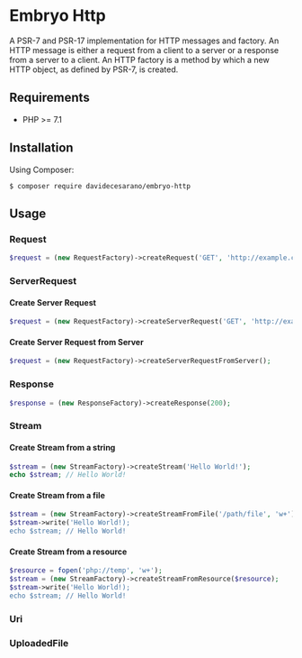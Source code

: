 # Embryo Http
A PSR-7 and PSR-17 implementation for HTTP messages and factory. 
An HTTP message is either a request from a client to a server or a response from a server to a client. An HTTP factory is a method by which a new HTTP object, as defined by PSR-7, is created. 

## Requirements
* PHP >= 7.1

## Installation
Using Composer:
```
$ composer require davidecesarano/embryo-http
```

## Usage

### Request
```php
$request = (new RequestFactory)->createRequest('GET', 'http://example.com');
```

### ServerRequest

#### Create Server Request
```php
$request = (new RequestFactory)->createServerRequest('GET', 'http://example.com');
```

#### Create Server Request from Server
```php
$request = (new RequestFactory)->createServerRequestFromServer();
```

### Response
```php
$response = (new ResponseFactory)->createResponse(200);
```

### Stream

#### Create Stream from a string
```php
$stream = (new StreamFactory)->createStream('Hello World!');
echo $stream; // Hello World!
```

#### Create Stream from a file
```php
$stream = (new StreamFactory)->createStreamFromFile('/path/file', 'w+');
$stream->write('Hello World!);
echo $stream; // Hello World!
```

#### Create Stream from a resource
```php
$resource = fopen('php://temp', 'w+');
$stream = (new StreamFactory)->createStreamFromResource($resource);
$stream->write('Hello World!);
echo $stream; // Hello World!
```

### Uri

### UploadedFile
